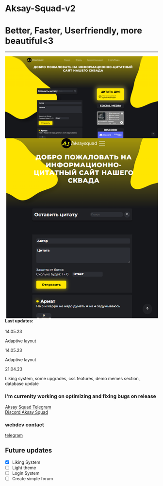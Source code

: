 # Aksay-Squad-v2
<h1>Better, Faster, Userfriendly, more beautiful<3</h1>
<hr />
<img align="center" title="borabora" alt="IMG" src="./images/view___aksaysquad.png" />
<img align="right" title="borabora" alt="IMG" width="500px" src="./images/view___aksaysquad__mobile.png" />
<h4>Last updates:</h4>
<p>14.05.23</p>
<p>Adaptive layout</p>
<p>14.05.23</p>
<p>Adaptive layout</p>
<p>21.04.23</p>
<p>Liking system, some upgrades, css features, demo memes section, database update</p>

 ### I'm currenlty working on optimizing and fixing bugs on release
  
[//]: # (LINKS)
[Aksay Squad Telegram](https://t.me/aksaysquad)
 <br />
[Discord Aksay Squad](https://discord.gg/NpbeqAe9tj)
### webdev contact
[telegram](https://t.me/damirtag)

 ## Future updates
- [x] Liking System
- [ ] Light theme
- [ ] Login System
- [ ] Create simple forum

